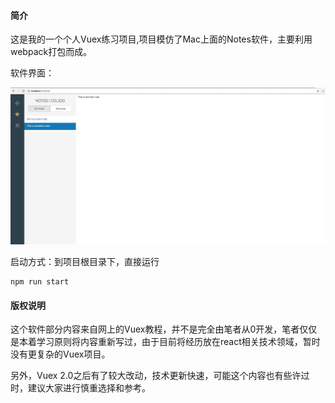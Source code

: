 #### 简介

这是我的一个个人Vuex练习项目,项目模仿了Mac上面的Notes软件，主要利用webpack打包而成。

软件界面：

![](./shotcut.png)

启动方式：到项目根目录下，直接运行

```
npm run start
```

#### 版权说明

这个软件部分内容来自网上的Vuex教程，并不是完全由笔者从0开发，笔者仅仅是本着学习原则将内容重新写过，由于目前将经历放在react相关技术领域，暂时没有更复杂的Vuex项目。

另外，Vuex 2.0之后有了较大改动，技术更新快速，可能这个内容也有些许过时，建议大家进行慎重选择和参考。
